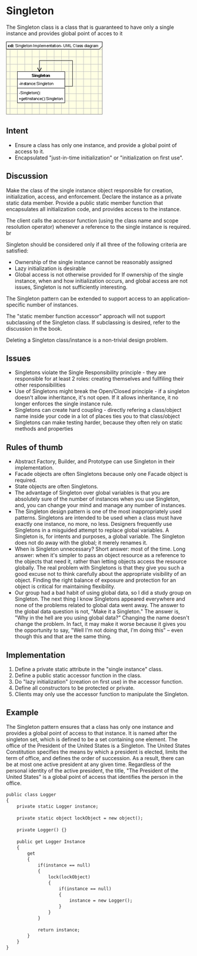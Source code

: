 # Singleton 
The Singleton class is a class that is guaranteed to have only a single instance and provides global point of acces to it

![Singleton](./media/singleton.gif)

## Intent
- Ensure a class has only one instance, and provide a global point of access to it.
- Encapsulated "just-in-time initialization" or "initialization on first use".

## Discussion
Make the class of the single instance object responsible for creation, initialization, access, and enforcement. Declare the instance as a private static data member. Provide a public static member function that encapsulates all initialization code, and provides access to the instance.

The client calls the accessor function (using the class name and scope resolution operator) whenever a reference to the single instance is required.
br

Singleton should be considered only if all three of the following criteria are satisfied:
- Ownership of the single instance cannot be reasonably assigned
- Lazy initialization is desirable
- Global access is not otherwise provided for
If ownership of the single instance, when and how initialization occurs, and global access are not issues, Singleton is not sufficiently interesting.

The Singleton pattern can be extended to support access to an application-specific number of instances.

The "static member function accessor" approach will not support subclassing of the Singleton class. If subclassing is desired, refer to the discussion in the book.

Deleting a Singleton class/instance is a non-trivial design problem.

## Issues
- Singletons violate the Single Responsibility principle - they are responsible for at least 2 roles: creating themselves and fullfiling their other responsibilities
- Use of Singletons might break the Open/Closed principle - if a singleton doesn't allow inheritance, it's not open. If it allows inheritance, it no longer enforces the single instance rule.
- Singletons can create hard coupling - directly refering a class/object name inside your code in a lot of places ties you to that class/object
- Singletons can make testing harder, because they often rely on static methods and properties

## Rules of thumb
- Abstract Factory, Builder, and Prototype can use Singleton in their implementation.
- Facade objects are often Singletons because only one Facade object is required.
- State objects are often Singletons.
- The advantage of Singleton over global variables is that you are absolutely sure of the number of instances when you use Singleton, and, you can change your mind and manage any number of instances.
- The Singleton design pattern is one of the most inappropriately used patterns. Singletons are intended to be used when a class must have exactly one instance, no more, no less. Designers frequently use Singletons in a misguided attempt to replace global variables. A Singleton is, for intents and purposes, a global variable. The Singleton does not do away with the global; it merely renames it.
- When is Singleton unnecessary? Short answer: most of the time. Long answer: when it's simpler to pass an object resource as a reference to the objects that need it, rather than letting objects access the resource globally. The real problem with Singletons is that they give you such a good excuse not to think carefully about the appropriate visibility of an object. Finding the right balance of exposure and protection for an object is critical for maintaining flexibility.
- Our group had a bad habit of using global data, so I did a study group on Singleton. The next thing I know Singletons appeared everywhere and none of the problems related to global data went away. The answer to the global data question is not, "Make it a Singleton." The answer is, "Why in the hell are you using global data?" Changing the name doesn't change the problem. In fact, it may make it worse because it gives you the opportunity to say, "Well I'm not doing that, I'm doing this" – even though this and that are the same thing.

## Implementation
1. Define a private static attribute in the "single instance" class.
1. Define a public static accessor function in the class.
1. Do "lazy initialization" (creation on first use) in the accessor function.
1. Define all constructors to be protected or private.
1. Clients may only use the accessor function to manipulate the Singleton.

## Example
The Singleton pattern ensures that a class has only one instance and provides a global point of access to that instance. It is named after the singleton set, which is defined to be a set containing one element. The office of the President of the United States is a Singleton. The United States Constitution specifies the means by which a president is elected, limits the term of office, and defines the order of succession. As a result, there can be at most one active president at any given time. Regardless of the personal identity of the active president, the title, "The President of the United States" is a global point of access that identifies the person in the office.

```
public class Logger
{
    private static Logger instance;

    private static object lockObject = new object();

    private Logger() {}

    public get Logger Instance
    {
        get
        {
            if(instance == null)
            {
                lock(lockObject)
                {
                    if(instance == null)
                    {
                        instance = new Logger();
                    }
                }
            }

            return instance;
        }
    }
}
```